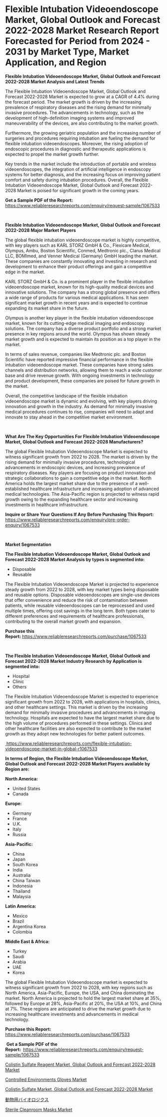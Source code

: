 <p><h1>Flexible Intubation Videoendoscope Market, Global Outlook and Forecast 2022-2028 Market Research Report Forecasted for Period from 2024 -  2031 by Market Type, Market Application, and Region</h1></p><p><strong>Flexible Intubation Videoendoscope Market, Global Outlook and Forecast 2022-2028 Market Analysis and Latest Trends</strong></p>
<p><p>The Flexible Intubation Videoendoscope Market, Global Outlook and Forecast 2022-2028 Market is expected to grow at a CAGR of 4.4% during the forecast period. The market growth is driven by the increasing prevalence of respiratory diseases and the rising demand for minimally invasive procedures. The advancements in technology, such as the development of high-definition imaging systems and improved maneuverability of the devices, are also contributing to the market growth.</p><p>Furthermore, the growing geriatric population and the increasing number of surgeries and procedures requiring intubation are fueling the demand for flexible intubation videoendoscopes. Moreover, the rising adoption of endoscopic procedures in diagnostic and therapeutic applications is expected to propel the market growth further.</p><p>Key trends in the market include the introduction of portable and wireless videoendoscopes, the integration of artificial intelligence in endoscopy systems for better diagnosis, and the increasing focus on improving patient comfort and safety during intubation procedures. Overall, the Flexible Intubation Videoendoscope Market, Global Outlook and Forecast 2022-2028 Market is poised for significant growth in the coming years.</p></p>
<p><strong>Get a Sample PDF of the Report:&nbsp;</strong> <a href="https://www.reliableresearchreports.com/enquiry/request-sample/1067533">https://www.reliableresearchreports.com/enquiry/request-sample/1067533</a></p>
<p>&nbsp;</p>
<p><strong>Flexible Intubation Videoendoscope Market, Global Outlook and Forecast 2022-2028 Major Market Players</strong></p>
<p><p>The global flexible intubation videoendoscope market is highly competitive, with key players such as KARL STORZ GmbH & Co., Flexicare Medical, Olympus, Ambu, Boston Scientific, Conmed, Medtronic plc., Clarus Medical LLC, BOMImed, and Venner Medical (Germany) GmbH leading the market. These companies are constantly innovating and investing in research and development to enhance their product offerings and gain a competitive edge in the market.</p><p>KARL STORZ GmbH & Co. is a prominent player in the flexible intubation videoendoscope market, known for its high-quality medical devices and innovative solutions. The company has a strong global presence and offers a wide range of products for various medical applications. It has seen significant market growth in recent years and is expected to continue expanding its market share in the future.</p><p>Olympus is another key player in the flexible intubation videoendoscope market, known for its cutting-edge medical imaging and endoscopy solutions. The company has a diverse product portfolio and a strong market presence in key regions around the world. Olympus has shown steady market growth and is expected to maintain its position as a top player in the market.</p><p>In terms of sales revenue, companies like Medtronic plc. and Boston Scientific have reported impressive financial performance in the flexible intubation videoendoscope market. These companies have strong sales channels and distribution networks, allowing them to reach a wide customer base and drive revenue growth. With ongoing investments in technology and product development, these companies are poised for future growth in the market.</p><p>Overall, the competitive landscape of the flexible intubation videoendoscope market is dynamic and evolving, with key players driving innovation and growth in the industry. As demand for minimally invasive medical procedures continues to rise, companies will need to adapt and innovate to stay ahead in the competitive market environment.</p></p>
<p>&nbsp;</p>
<p><strong>What Are The Key Opportunities For Flexible Intubation Videoendoscope Market, Global Outlook and Forecast 2022-2028 Manufacturers?</strong></p>
<p><p>The global Flexible Intubation Videoendoscope Market is expected to witness significant growth from 2022 to 2028. The market is driven by the rising demand for minimally invasive procedures, technological advancements in endoscopic devices, and increasing prevalence of respiratory diseases. Key players are focusing on product innovation and strategic collaborations to gain a competitive edge in the market. North America holds the largest market share due to the presence of a well-established healthcare infrastructure and increasing adoption of advanced medical technologies. The Asia-Pacific region is projected to witness rapid growth owing to the expanding healthcare sector and increasing investments in healthcare infrastructure.</p></p>
<p><strong>Inquire or Share Your Questions If Any Before Purchasing This Report:</strong> <a href="https://www.reliableresearchreports.com/enquiry/pre-order-enquiry/1067533">https://www.reliableresearchreports.com/enquiry/pre-order-enquiry/1067533</a></p>
<p>&nbsp;</p>
<p><strong>Market Segmentation</strong></p>
<p><strong>The Flexible Intubation Videoendoscope Market, Global Outlook and Forecast 2022-2028 Market Analysis by types is segmented into:</strong></p>
<p><ul><li>Disposable</li><li>Reusable</li></ul></p>
<p><p>The Flexible Intubation Videoendoscope Market is projected to experience steady growth from 2022 to 2028, with key market types being disposable and reusable options. Disposable videoendoscopes are single-use devices that offer convenience and reduce the risk of contamination between patients, while reusable videoendoscopes can be reprocessed and used multiple times, offering cost savings in the long term. Both types cater to different preferences and requirements of healthcare professionals, contributing to the overall market growth and expansion.</p></p>
<p><strong>Purchase this Report:&nbsp;</strong><a href="https://www.reliableresearchreports.com/purchase/1067533">https://www.reliableresearchreports.com/purchase/1067533</a></p>
<p>&nbsp;</p>
<p><strong>The Flexible Intubation Videoendoscope Market, Global Outlook and Forecast 2022-2028 Market Industry Research by Application is segmented into:</strong></p>
<p><ul><li>Hospital</li><li>Clinic</li><li>Others</li></ul></p>
<p><p>The Flexible Intubation Videoendoscope Market is expected to experience significant growth from 2022 to 2028, with applications in hospitals, clinics, and other healthcare settings. This market is driven by the increasing demand for minimally invasive procedures and advancements in imaging technology. Hospitals are expected to have the largest market share due to the high volume of procedures performed in these settings. Clinics and other healthcare facilities are also expected to contribute to the market growth as they adopt new technologies for better patient outcomes.</p></p>
<p><a href="https://www.reliableresearchreports.com/flexible-intubation-videoendoscope-market-in-global-r1067533">&nbsp;https://www.reliableresearchreports.com/flexible-intubation-videoendoscope-market-in-global-r1067533</a></p>
<p><strong>In terms of Region, the Flexible Intubation Videoendoscope Market, Global Outlook and Forecast 2022-2028 Market Players available by Region are:</strong></p>
<p>
    <p> <strong> North America: </strong>
        <ul>
            <li>United States</li>
            <li>Canada</li>
        </ul>
        </p> 
    <p> <strong> Europe: </strong>
        <ul>
            <li>Germany</li>
            <li>France</li>
            <li>U.K.</li>
            <li>Italy</li>
            <li>Russia</li>
        </ul>
        </p> 
    <p> <strong> Asia-Pacific: </strong>
        <ul>
            <li>China</li>
            <li>Japan</li>
            <li>South Korea</li>
            <li>India</li>
            <li>Australia</li>
            <li>China Taiwan</li>
            <li>Indonesia</li>
            <li>Thailand</li>
            <li>Malaysia</li>
        </ul>
        </p> 
    <p> <strong> Latin America: </strong>
        <ul>
            <li>Mexico</li>
            <li>Brazil</li>
            <li>Argentina Korea</li>
            <li>Colombia</li>
        </ul>
        </p> 
    <p> <strong> Middle East & Africa: </strong>
        <ul>
            <li>Turkey</li>
            <li>Saudi</li>
            <li>Arabia</li>
            <li>UAE</li>
            <li>Korea</li>
        </ul>
    </p>
    </p>
<p><p>The global Flexible Intubation Videoendoscope market is expected to witness significant growth from 2022 to 2028, with key regions such as North America, Asia-Pacific, Europe, the USA, and China dominating the market. North America is projected to hold the largest market share at 35%, followed by Europe at 28%, Asia-Pacific at 20%, the USA at 10%, and China at 7%. These regions are anticipated to drive the market growth due to increasing healthcare investments and advancements in medical technology.</p></p>
<p><strong>Purchase this Report: </strong><a href="https://www.reliableresearchreports.com/purchase/1067533">https://www.reliableresearchreports.com/purchase/1067533</a></p>
<p>&nbsp;<strong>Get a Sample PDF of the Report:&nbsp;&nbsp;</strong><a href="https://www.reliableresearchreports.com/enquiry/request-sample/1067533">https://www.reliableresearchreports.com/enquiry/request-sample/1067533</a></p>
<p><strong></strong></p>
<p><p><a href="https://github.com/MaraKoelpin2023/Market-Research-Report-List-1/blob/main/colistin-sulfate-reagent-market-global-outlook-and-forecast-2022-2028-market.md">Colistin Sulfate Reagent Market, Global Outlook and Forecast 2022-2028 Market</a></p><p><a href="https://issuu.com/reportprime-2/docs/controlled-environments-gloves-market-size-2030.pp">Controlled Environments Gloves Market</a></p><p><a href="https://github.com/maudAbbott7/Market-Research-Report-List-1/blob/main/colistin-sulfate-market-global-outlook-and-forecast-2022-2028-market.md">Colistin Sulfate Market, Global Outlook and Forecast 2022-2028 Market</a></p><p><a href="https://medium.com/@lewisbechtelar1964/%E7%8D%A3%E5%8C%BB%E7%94%A8%E7%94%9F%E7%89%A9%E5%8C%BB%E8%96%AC%E5%93%81%E5%B8%82%E5%A0%B4%E3%81%AE%E6%B4%9E%E5%AF%9F-%E5%B8%82%E5%A0%B4%E5%8B%95%E5%90%91-%E6%88%90%E9%95%B7-2024%E5%B9%B4%E3%81%8B%E3%82%892031%E5%B9%B4%E3%81%BE%E3%81%A7%E3%81%AE%E4%BA%88%E6%B8%AC-fb5aeda7283b">動物用バイオロジクス</a></p><p><a href="https://issuu.com/reportprime-2/docs/sterile-cleanroom-masks-market-size-2030.pptx">Sterile Cleanroom Masks Market</a></p></p>